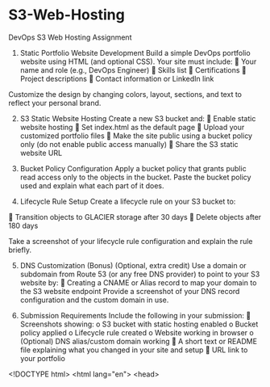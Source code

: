 # S3-Web-Hosting

DevOps S3 Web Hosting Assignment

1. Static Portfolio Website Development
Build a simple DevOps portfolio website using HTML (and optional CSS). Your site must
include:
 Your name and role (e.g., DevOps Engineer)
 Skills list
 Certifications
 Project descriptions
 Contact information or LinkedIn link

Customize the design by changing colors, layout, sections, and text to reflect your personal
brand.

2. S3 Static Website Hosting
Create a new S3 bucket and:
 Enable static website hosting
 Set index.html as the default page
 Upload your customized portfolio files
 Make the site public using a bucket policy only (do not enable public access manually)
 Share the S3 static website URL

3. Bucket Policy Configuration
Apply a bucket policy that grants public read access only to the objects in the bucket.
Paste the bucket policy used and explain what each part of it does.

4. Lifecycle Rule Setup
Create a lifecycle rule on your S3 bucket to:

 Transition objects to GLACIER storage after 30 days
 Delete objects after 180 days

Take a screenshot of your lifecycle rule configuration and explain the rule briefly.

5. DNS Customization (Bonus)
(Optional, extra credit)
Use a domain or subdomain from Route 53 (or any free DNS provider) to point to your S3
website by:
 Creating a CNAME or Alias record to map your domain to the S3 website endpoint
Provide a screenshot of your DNS record configuration and the custom domain in use.

6. Submission Requirements
Include the following in your submission:
 Screenshots showing:
o S3 bucket with static hosting enabled
o Bucket policy applied
o Lifecycle rule created
o Website working in browser
o (Optional) DNS alias/custom domain working
 A short text or README file explaining what you changed in your site and setup
 URL link to your portfolio

&lt;!DOCTYPE html&gt;
&lt;html lang=&quot;en&quot;&gt;
&lt;head&gt;
